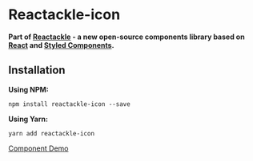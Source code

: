 # Reactackle-icon


**Part of [Reactackle](https://www.npmjs.com/package/reactackle) - a new open-source components library based on [React](https://facebook.github.io/react/) and [Styled Components](https://www.styled-components.com).**

## Installation

**Using NPM:**
```
npm install reactackle-icon --save
```

**Using Yarn:**
```
yarn add reactackle-icon
```
[Component Demo](http://reactackle-docs.braincrumbs.io/#/icon/demo)
